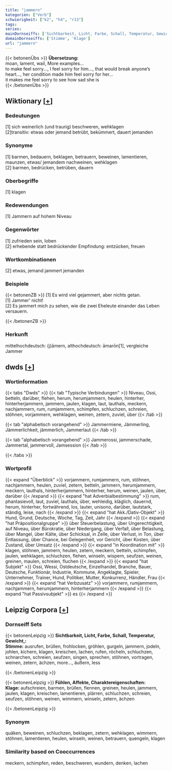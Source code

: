 ```yaml
---
title: "jammern"
kategorien: ["Verb"]
schwierigkeit: ["k2", "h4", "r13"]
tags:
series:
mainDornseiffs: ['Sichtbarkeit, Licht, Farbe, Schall, Temperatur, Gewicht,', 'Fühlen, Affekte, Charaktereigenschaften']
domainDornseiffs: ['Stimme', 'Klage']
url: "jammern"
---
```


{{< betonenÜbs >}}
**Übersetzung:**  
moan, lament, wail, More examples...  
to make feel sorry..., I feel sorry for him..., that would break anyone’s heart..., her condition made him feel sorry for her...  
it makes me feel sorry  to see how sad she is  
{{< /betonenÜbs >}}

## Wiktionary [[+](https://de.wiktionary.org/wiki/jammern)]

### Bedeutungen
[1] sich weinerlich (und traurig) beschweren, wehklagen  
[2]transitiv: etwas oder jemand betrübt, bekümmert, dauert jemanden  

### Synonyme
[1] barmen, bedauern, beklagen, betrauern, beweinen, lamentieren, maunzen, etwas/ jemandem nachweinen, wehklagen  
[2] barmen, bedrücken, betrüben, dauern  

### Oberbegriffe
[1] klagen  

### Redewendungen
[1] Jammern auf hohem Niveau  

### Gegenwörter
[1] zufrieden sein, loben  
[2] erhebende statt bedrückender Empfindung: entzücken, freuen  

### Wortkombinationen
[2] etwas, jemand jammert jemanden  

### Beispiele
{{< betonenZB >}}
[1] Es wird viel gejammert, aber nichts getan.  
[1] Jammer'  nicht!  
[2] Es jammert mich zu sehen, wie die zwei Eheleute einander das Leben versauern.  

{{< /betonenZB >}}
### Herkunft
mittelhochdeutsch: (j)āmern, althochdeutsch: āmarōn[1], vergleiche Jammer  



## dwds [[+](https://www.dwds.de/wb/jammern)]

### Wortinformation
{{< tabs "Dwds" >}}
{{< tab "Typische Verbindungen" >}}
Niveau, Ossi, betteln, darüber, flehen, herum, herumjammern, heulen, hinterher, hinterherjammern, jammern, jaulen, klagen, laut, lauthals, meckern, nachjammern, rum, rumjammern, schimpfen, schluchzen, schreien, stöhnen, vorjammern, wehklagen, weinen, zetern, zuviel, über
{{< /tab >}}

{{< tab "alphabetisch vorangehend" >}}
Jammermiene, Jämmerling, Jämmerlichkeit, jämmerlich, Jammerlaut
{{< /tab >}}

{{< tab "alphabetisch vorangehend" >}}
Jammerossi, jammerschade, Jammertal, jammervoll, Jamsession
{{< /tab >}}

{{< /tabs >}}

### Wortprofil
{{< expand "Überblick" >}} vorjammern, rumjammern, rum, stöhnen, nachjammern, heulen, zuviel, zetern, betteln, jammern, herumjammern, meckern, lauthals, hinterherjammern, hinterher, herum, weinen, jaulen, über, darüber {{< /expand >}}
{{< expand "hat Adverbialbestimmung" >}} rum, phantasievoll, laut, zuviel, lauthals, über, wehleidig, kläglich, dauernd, herum, hinterher, fortwährend, los, lauter, unisono, darüber, lautstark, ständig, leise, nach {{< /expand >}}
{{< expand "hat Akk./Dativ-Objekt" >}} Hund, Grund, Deutsche, Woche, Tag, Zeit, Jahr {{< /expand >}}
{{< expand "hat Präpositionalgruppe" >}} über Steuerbelastung, über Ungerechtigkeit, auf Niveau, über Bürokratie, über Niedergang, über Verfall, über Belastung, über Mangel, über Kälte, über Schicksal, in Zelle, über Verlust, in Ton, über Entlassung, über Chance, bei Gelegenheit, vor Gericht, über Kosten, über Zustand, über Umsatz {{< /expand >}}
{{< expand "in Koordination mit" >}} klagen, stöhnen, jammern, heulen, zetern, meckern, betteln, schimpfen, jaulen, wehklagen, schluchzen, flehen, winseln, wispern, seufzen, weinen, greinen, maulen, schreien, fluchen {{< /expand >}}
{{< expand "hat Subjekt" >}} Ossi, Wessi, Ostdeutsche, Einzelhandel, Branche, Bauer, Deutsche, Funktionär, Industrie, Kommune, Angeklagte, Spieler, Unternehmer, Trainer, Hund, Politiker, Mutter, Konkurrenz, Händler, Frau {{< /expand >}}
{{< expand "hat Verbzusatz" >}} vorjammern, rumjammern, nachjammern, herumjammern, hinterherjammern {{< /expand >}}
{{< expand "hat Passivsubjekt" >}} es {{< /expand >}}

## Leipzig Corpora [[+](https://corpora.uni-leipzig.de/en/res?word=jammern&corpusId=deu_newscrawl-public_2018)]

### Dornseiff Sets
{{< betonenLeipzig >}}
**Sichtbarkeit, Licht, Farbe, Schall, Temperatur, Gewicht,:**  
**Stimme:** ausrufen, brüllen, frohlocken, gröhlen, gurgeln, jammern, jodeln, johlen, kichern, klagen, kreischen, lachen, rufen, röcheln, schluchzen, schnarchen, schreien, seufzen, singen, sprechen, stöhnen, vortragen, weinen, zetern, ächzen, more..., äußern, less  

{{< /betonenLeipzig >}}


{{< betonenLeipzig >}}
**Fühlen, Affekte, Charaktereigenschaften:**  
**Klage:** aufschreien, barmen, brüllen, flennen, greinen, heulen, jammern, jaulen, klagen, kreischen, lamentieren, plärren, schluchzen, schreien, seufzen, stöhnen, weinen, wimmern, winseln, zetern, ächzen  

{{< /betonenLeipzig >}}

### Synonym
quäken, beweinen, schluchzen, beklagen, zetern, wehklagen, wimmern, stöhnen, lamentieren, heulen, winseln, weinen, betrauern, quengeln, klagen


### Similarity based on Cooccurrences
meckern, schimpfen, reden, beschweren, wundern, denken, lachen

